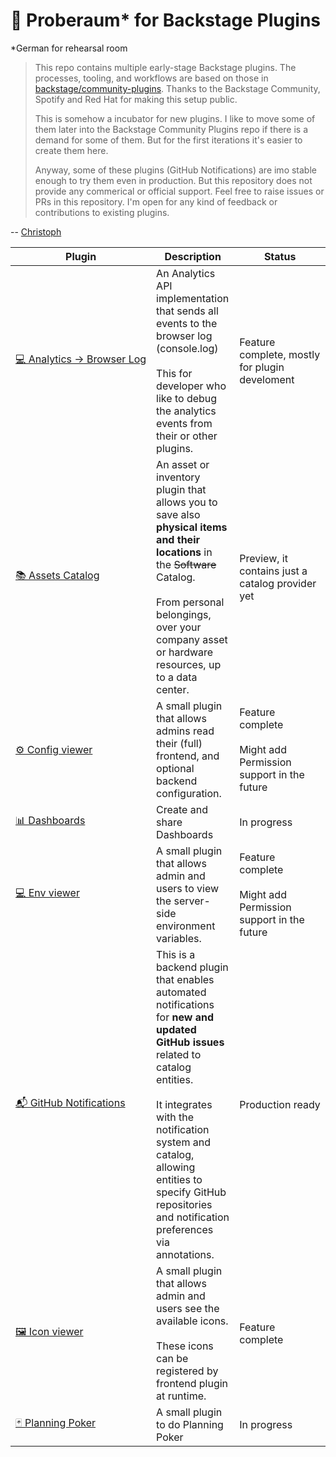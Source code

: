 # 🧪 Proberaum* for Backstage Plugins

*German for rehearsal room

> This repo contains multiple early-stage Backstage plugins. The processes, tooling, and workflows are based on those in [backstage/community-plugins](https://github.com/backstage/community-plugins). Thanks to the Backstage Community, Spotify and Red Hat for making this setup public.
>
> This is somehow a incubator for new plugins. I like to move some of them later into the Backstage Community Plugins repo if there is a demand for some of them. But for the first iterations it's easier to create them here.
>
> Anyway, some of these plugins (GitHub Notifications) are imo stable enough to try them even in production. But this repository does not provide any commerical or official support. Feel free to raise issues or PRs in this repository. I'm open for any kind of feedback or contributions to existing plugins.

-- [Christoph](https://github.com/christoph-jerolimov)

| Plugin | Description | Status |
| ------ | ----------- | ------ |
| [💻&nbsp;Analytics&nbsp;→&nbsp;Browser&nbsp;Log](workspaces/analytics/plugins/analytics-module-browser-log) | An Analytics API implementation that sends all events to the browser log (console.log)<br/><br/>This for developer who like to debug the analytics events from their or other plugins. | Feature complete, mostly for plugin develoment |
| [📚&nbsp;Assets&nbsp;Catalog](workspaces/assets/README.md) | An asset or inventory plugin that allows you to save also **physical items and their locations** in the ~~Software~~ Catalog.<br/><br/>From personal belongings, over your company asset or hardware resources, up to a data center. | Preview, it contains just a catalog provider yet |
| [⚙️&nbsp;Config&nbsp;viewer](workspaces/config-viewer) | A small plugin that allows admins read their (full) frontend, and optional backend configuration. | Feature complete<br/><br/>Might add Permission support in the future |
| [📊&nbsp;Dashboards](workspaces/dashboards) | Create and share Dashboards | In progress |
| [💻&nbsp;Env&nbsp;viewer](workspaces/env-viewer) | A small plugin that allows admin and users to view the server-side environment variables. | Feature complete<br/><br/>Might add Permission support in the future |
| [📬&nbsp;GitHub&nbsp;Notifications](workspaces/github-notifications/plugins/github-notifications-backend) | This is a backend plugin that enables automated notifications for **new and updated GitHub issues** related to catalog entities.<br/><br/>It integrates with the notification system and catalog, allowing entities to specify GitHub repositories and notification preferences via annotations. | Production&nbsp;ready |
| [🖼️&nbsp;Icon&nbsp;viewer](workspaces/config-viewer) | A small plugin that allows admin and users see the available icons.<br/><br/>These icons can be registered by frontend plugin at runtime. | Feature complete |
| [🃏&nbsp;Planning&nbsp;Poker](workspaces/planning-poker) | A small plugin to do Planning Poker | In progress |
